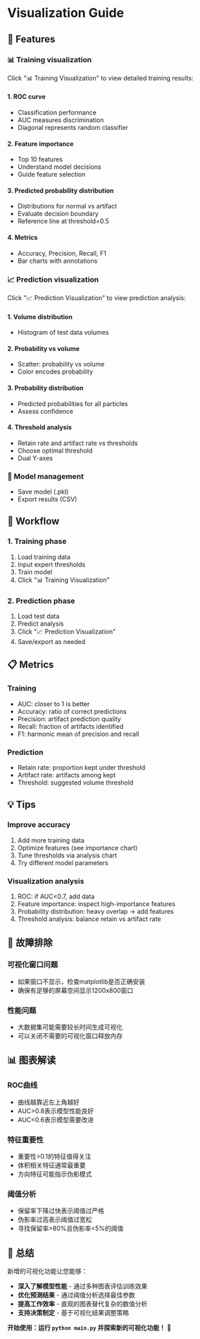 # Visualization Guide

## 🎯 Features

### 📊 Training visualization
Click "📊 Training Visualization" to view detailed training results:

#### 1. ROC curve
- Classification performance
- AUC measures discrimination
- Diagonal represents random classifier

#### 2. Feature importance
- Top 10 features
- Understand model decisions
- Guide feature selection

#### 3. Predicted probability distribution
- Distributions for normal vs artifact
- Evaluate decision boundary
- Reference line at threshold=0.5

#### 4. Metrics
- Accuracy, Precision, Recall, F1
- Bar charts with annotations

### 📈 Prediction visualization
Click "📈 Prediction Visualization" to view prediction analysis:

#### 1. Volume distribution
- Histogram of test data volumes

#### 2. Probability vs volume
- Scatter: probability vs volume
- Color encodes probability

#### 3. Probability distribution
- Predicted probabilities for all particles
- Assess confidence

#### 4. Threshold analysis
- Retain rate and artifact rate vs thresholds
- Choose optimal threshold
- Dual Y-axes

### 💾 Model management
- Save model (.pkl)
- Export results (CSV)

## 🚀 Workflow

### 1. Training phase
1. Load training data
2. Input expert thresholds
3. Train model
4. Click "📊 Training Visualization"

### 2. Prediction phase
1. Load test data
2. Predict analysis
3. Click "📈 Prediction Visualization"
4. Save/export as needed

## 📋 Metrics

### Training
- AUC: closer to 1 is better
- Accuracy: ratio of correct predictions
- Precision: artifact prediction quality
- Recall: fraction of artifacts identified
- F1: harmonic mean of precision and recall

### Prediction
- Retain rate: proportion kept under threshold
- Artifact rate: artifacts among kept
- Threshold: suggested volume threshold

## 💡 Tips

### Improve accuracy
1. Add more training data
2. Optimize features (see importance chart)
3. Tune thresholds via analysis chart
4. Try different model parameters

### Visualization analysis
1. ROC: if AUC<0.7, add data
2. Feature importance: inspect high-importance features
3. Probability distribution: heavy overlap → add features
4. Threshold analysis: balance retain vs artifact rate

## 🔧 故障排除

### 可视化窗口问题
- 如果窗口不显示，检查matplotlib是否正确安装
- 确保有足够的屏幕空间显示1200x800窗口

### 性能问题
- 大数据集可能需要较长时间生成可视化
- 可以关闭不需要的可视化窗口释放内存

## 📊 图表解读

### ROC曲线
- 曲线越靠近左上角越好
- AUC>0.8表示模型性能良好
- AUC<0.6表示模型需要改进

### 特征重要性
- 重要性>0.1的特征值得关注
- 体积相关特征通常最重要
- 方向特征可能指示伪影模式

### 阈值分析
- 保留率下降过快表示阈值过严格
- 伪影率过高表示阈值过宽松
- 寻找保留率>80%且伪影率<5%的阈值

## 🎉 总结

新增的可视化功能让您能够：
- **深入了解模型性能** - 通过多种图表评估训练效果
- **优化预测结果** - 通过阈值分析选择最佳参数
- **提高工作效率** - 直观的图表替代复杂的数值分析
- **支持决策制定** - 基于可视化结果调整策略

**开始使用：运行 `python main.py` 并探索新的可视化功能！** 🚀
